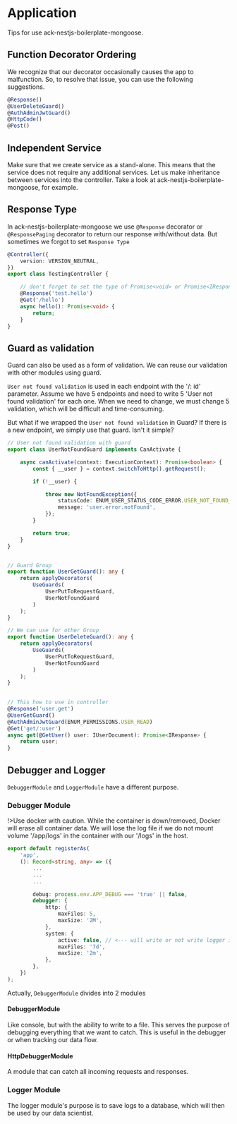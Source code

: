 # Application

Tips for use ack-nestjs-boilerplate-mongoose.

## Function Decorator Ordering

We recognize that our decorator occasionally causes the app to malfunction. So, to resolve that issue, you can use the following suggestions.

```typescript
@Response()
@UserDeleteGuard()
@AuthAdminJwtGuard()
@HttpCode()
@Post()
```

## Independent Service

Make sure that we create service as a stand-alone. This means that the service does not require any additional services.
Let us make inheritance between services into the controller. Take a look at ack-nestjs-boilerplate-mongoose, for example.

## Response Type

In ack-nestjs-boilerplate-mongoose we use `@Response` decorator or `@ResponsePaging` decorator to return our response with/without data. But sometimes we forgot to set `Response Type`

```typescript
@Controller({
    version: VERSION_NEUTRAL,
})
export class TestingController {

    // don't forget to set the type of Promise<void> or Promise<IResponse>
    @Response('test.hello')
    @Get('/hello')
    async hello(): Promise<void> { 
        return;
    }
}

```

## Guard as validation

Guard can also be used as a form of validation. We can reuse our validation with other modules using guard.

`User not found validation` is used in each endpoint with the '/: id' parameter. 
Assume we have 5 endpoints and need to write 5 'User not found validation' for each one. When we need to change, we must change 5 validation, which will be difficult and time-consuming.

But what if we wrapped the `User not found validation` in Guard? If there is a new endpoint, we simply use that guard. Isn't it simple?

```typescript
// User not found validation with guard
export class UserNotFoundGuard implements CanActivate {

    async canActivate(context: ExecutionContext): Promise<boolean> {
        const { __user } = context.switchToHttp().getRequest();

        if (!__user) {

            throw new NotFoundException({
                statusCode: ENUM_USER_STATUS_CODE_ERROR.USER_NOT_FOUND_ERROR,
                message: 'user.error.notFound',
            });
        }

        return true;
    }
}


// Guard Group
export function UserGetGuard(): any {
    return applyDecorators(
        UseGuards(
            UserPutToRequestGuard, 
            UserNotFoundGuard
        )
    );
}

// We can use for other Group
export function UserDeleteGuard(): any {
    return applyDecorators(
        UseGuards(
            UserPutToRequestGuard, 
            UserNotFoundGuard
        )
    );
}

  
// This how to use in controller  
@Response('user.get')
@UserGetGuard()
@AuthAdminJwtGuard(ENUM_PERMISSIONS.USER_READ)
@Get('get/:user')
async get(@GetUser() user: IUserDocument): Promise<IResponse> {
    return user;
}
```

## Debugger and Logger

`DebuggerModule` and `LoggerModule` have a different purpose.

### Debugger Module

!>Use docker with caution. While the container is down/removed, Docker will erase all container data. We will lose the log file if we do not mount volume '/app/logs' in the container with our '/logs' in the host.

```typescript
export default registerAs(
    'app',
    (): Record<string, any> => ({
        ...
        ...
        ...

        debug: process.env.APP_DEBUG === 'true' || false,
        debugger: {
            http: {
                maxFiles: 5,
                maxSize: '2M',
            },
            system: {
                active: false, // <--- will write or not write logger into file
                maxFiles: '7d',
                maxSize: '2m',
            },
        },
    })
);
```

Actually, `DebuggerModule` divides into 2 modules

#### DebuggerModule

Like console, but with the ability to write to a file. This serves the purpose of debugging everything that we want to catch. This is useful in the debugger or when tracking our data flow.

#### HttpDebuggerModule

A module that can catch all incoming requests and responses.

### Logger Module

The logger module's purpose is to save logs to a database, which will then be used by our data scientist.

